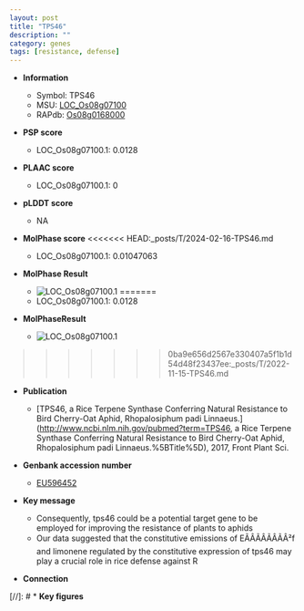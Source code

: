```yaml
---
layout: post
title: "TPS46"
description: ""
category: genes
tags: [resistance, defense]
---
```


* **Information**  
    + Symbol: TPS46  
    + MSU: [LOC_Os08g07100](http://rice.plantbiology.msu.edu/cgi-bin/ORF_infopage.cgi?orf=LOC_Os08g07100)  
    + RAPdb: [Os08g0168000](http://rapdb.dna.affrc.go.jp/viewer/gbrowse_details/irgsp1?name=Os08g0168000)  

* **PSP score**  
    + LOC_Os08g07100.1: 0.0128 

* **PLAAC score**  
    + LOC_Os08g07100.1: 0 

* **pLDDT score**
    + NA


* **MolPhase score**
<<<<<<< HEAD:_posts/T/2024-02-16-TPS46.md
    + LOC_Os08g07100.1: 0.01047063

* **MolPhase Result**
    + ![LOC_Os08g07100.1](https://304243504.github.io/Pictures/LOC_Os08g/LOC_Os08g07100.1.png)
=======
    + LOC_Os08g07100.1: 0.0128

* **MolPhaseResult**
    + ![LOC_Os08g07100.1](https://ricepsp.github.io/pictures/LOC_Os08g/LOC_Os08g07100.1.png)
>>>>>>> 0ba9e656d2567e330407a5f1b1d54d48f23437ee:_posts/T/2022-11-15-TPS46.md

* **Publication**  
    + [TPS46, a Rice Terpene Synthase Conferring Natural Resistance to Bird Cherry-Oat Aphid, Rhopalosiphum padi Linnaeus.](http://www.ncbi.nlm.nih.gov/pubmed?term=TPS46, a Rice Terpene Synthase Conferring Natural Resistance to Bird Cherry-Oat Aphid, Rhopalosiphum padi Linnaeus.%5BTitle%5D), 2017, Front Plant Sci.

* **Genbank accession number**  
    + [EU596452](http://www.ncbi.nlm.nih.gov/nuccore/EU596452)

* **Key message**  
    + Consequently, tps46 could be a potential target gene to be employed for improving the resistance of plants to aphids
    + Our data suggested that the constitutive emissions of EÃÂÃÂÃÂÃÂ²f and limonene regulated by the constitutive expression of tps46 may play a crucial role in rice defense against R

* **Connection**  

[//]: # * **Key figures**  


